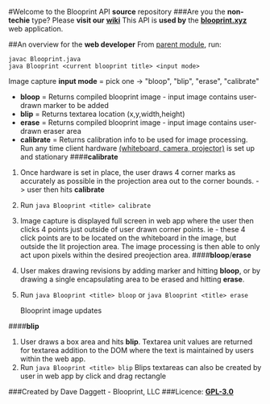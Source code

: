 #Welcome to the Blooprint API **source** repository
###Are you the **non-techie** type?  Please **visit our** [**wiki**](https://github.com/ddaaggeett/blooprint-api/wiki)
This API is **used by** the [**blooprint.xyz**](http://www.blooprint.xyz) web application.

##An overview for the **web developer**
From [parent module](https://github.com/ddaaggeett/blooprint.xyz), run:

    javac Blooprint.java
    java Blooprint <current blooprint title> <input mode>


Image capture **input mode** = pick one -> "bloop", "blip", "erase", "calibrate"

 - **bloop** = Returns compiled blooprint image - input image contains user-drawn marker to be added
 - **blip** = Returns textarea location (x,y,width,height)
 - **erase** = Returns compiled blooprint image - input image contains user-drawn eraser area
 - **calibrate** = Returns calibration info to be used for image processing. Run any time client hardware [(whiteboard, camera, projector)](https://github.com/ddaaggeett/blooprint.xyz/wiki/Required-Hardware) is set up and stationary
####**calibrate**
1. Once hardware is set in place, the user draws 4 corner marks as accurately as possible in the projection area out to the corner bounds. -> user then hits **calibrate**
2. Run
	`java Blooprint <title> calibrate`
3. Image capture is displayed full screen in web app where the user then clicks 4 points just outside of user drawn corner points.  ie - these 4 click points are to be located on the whiteboard in the image, but outside the lit projection area.  The image processing is then able to only act upon pixels within the desired preojection area.
####**bloop**/**erase**
1. 	User makes drawing revisions by adding marker and hitting **bloop**, or by drawing a single encapsulating area to be erased and hitting **erase**.
2. Run
	`java Blooprint <title> bloop`
	or
	`java Blooprint <title> erase`

	Blooprint image updates

####**blip**
1. User draws a box area and hits **blip**.  Textarea unit values are returned for textarea addition to the DOM where the text is maintained by users within the web app.
2. Run
	`java Blooprint <title> blip`
Blips textareas can also be created by user in web app by click and drag rectangle

###Created by Dave Daggett - Blooprint, LLC
###Licence:	[**GPL-3.0**](https://github.com/ddaaggeett/blooprint.xyz/blob/master/LICENSE)
